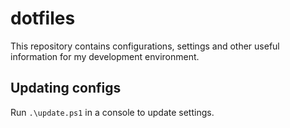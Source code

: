 # dotfiles

This repository contains configurations, settings and other useful information for my development environment.

## Updating configs

Run `.\update.ps1` in a console to update settings.